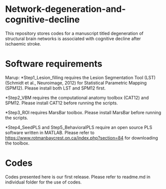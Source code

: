 # Network-degeneration-and-cognitive-decline
This repository stores codes for a manuscript titled degeneration of structural brain networks is associated with cognitive decline after ischaemic stroke.

# Software requirements
Marup: *Step1_Lesion_filling requires the Lesion Segmentation Tool (LST) (Schmidt et al., Neuroimage, 2012) for Statistical Parametric Mapping (SPM12). Please install both LST and SPM12 first.

*Step2_VBM requires the computational anatomy toolbox (CAT12) and SPM12. Please install CAT12 before running the scripts.

*Step3_ROI requires MarsBar toolbox. Please install MarsBar before running the scripts.

*Step4_SeedPLS and Step5_BehavioralPLS require an open source PLS software written in MATLAB. Please refer to https://www.rotmanbaycrest.on.ca/index.php?section=84 for downloading the toolbox.

# Codes
Codes presented here is our first release. Please refer to readme.md in individual folder for the use of codes.
